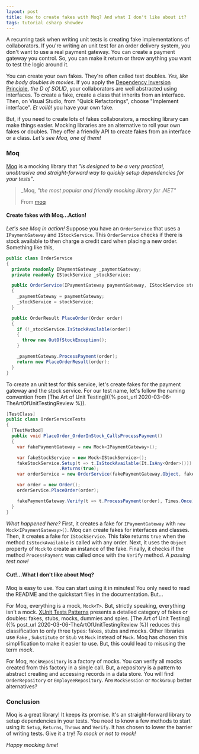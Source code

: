 ```yaml
---
layout: post
title: How to create fakes with Moq? And what I don't like about it?
tags: tutorial csharp showdev
---
```


A recurring task when writing unit tests is creating fake implementations of collaborators. If you're writing an unit test for an order delivery system, you don't want to use a real payment gateway. You can create a payment gateway you control. So, you can make it return or throw anything you want to test the logic around it.

You can create your own fakes. They're often called test doubles. _Yes, like the body doubles in movies_. If you apply the [Dependency Inversion Principle]( https://en.wikipedia.org/wiki/Dependency_inversion_principle ), _the D of SOLID_, your collaborators are well abstracted using interfaces. To create a fake, create a class that inherits from an interface. Then, on Visual Studio, from "Quick Refactorings", choose "Implement interface". _Et voilà!_ you have your own fake.

But, if you need to create lots of fakes collaborators, a mocking library can make things easier. Mocking libraries are an alternative to roll your own fakes or doubles. They offer a friendly API to create fakes from an interface or a class. _Let's see Moq, one of them!_

### Moq

[Moq](https://github.com/Moq/moq4) is a mocking library that _"is designed to be a very practical, unobtrusive and straight-forward way to quickly setup dependencies for your tests"_.

> _Moq, _"the most popular and friendly mocking library for .NET"_
>
> From [moq](https://github.com/Moq/moq4#moq)

#### Create fakes with Moq...Action!

_Let's see Moq in action!_ Suppose you have an `OrderService` that uses a `IPaymentGateway` and  `IStockService`.  This `OrderService` checks if there is stock available to then charge a credit card when placing a new order. Something like this, 

```csharp
public class OrderService 
{
  private readonly IPaymentGateway _paymentGateway;
  private readonly IStockService _stockService;

  public OrderService(IPaymentGateway paymentGateway, IStockService stockService)
  {
    _paymentGateway = paymentGateway;
    _stockService = stockService;
  }

  public OrderResult PlaceOrder(Order order)
  {
    if (!_stockService.IsStockAvailable(order))
    {
      throw new OutOfStockException();
    }

    _paymentGateway.ProcessPayment(order);
    return new PlaceOrderResult(order);
  }
}
```

To create an unit test for this service, let's create fakes for the payment gateway and the stock service. For our test name, let's follow the naming convention from [The Art of Unit Testing]({% post_url 2020-03-06-TheArtOfUnitTestingReview %}).

```csharp
[TestClass]
public class OrderServiceTests
{
  [TestMethod]
  public void PlaceOrder_OrderInStock_CallsProcessPayment()
  {
    var fakePaymentGateway = new Mock<IPaymentGateway>();

    var fakeStockService = new Mock<IStockService>();
    fakeStockService.Setup(t => t.IsStockAvailable(It.IsAny<Order>()))
                    .Returns(true);
    var orderService = new OrderService(fakePaymentGateway.Object, fakeStockService.Object);

    var order = new Order();
    orderService.PlaceOrder(order);

    fakePaymentGateway.Verify(t => t.ProcessPayment(order), Times.Once);
  }
}
```

_What happened here?_ First, it creates a fake for `IPaymentGateway` with `new Mock<IPaymentGateway>()`. Moq can create fakes for interfaces and classes. Then, it creates a fake for `IStockService`. This fake returns `true` when the method `IsStockAvailable` is called with any order. Next, it uses the `Object` property of `Mock` to create an instance of the fake. Finally, it checks if the method `ProcessPayment` was called once with the `Verify` method. _A passing test now!_

#### Cut!...What I don't like about Moq?

Moq is easy to use. You can start using it in minutes! You only need to read the README and the quickstart files in the documentation. But...

For Moq, everything is a mock, `Mock<T>`. But, strictly speaking, everything isn't a mock. [XUnit Tests Patterns](http://xunitpatterns.com/Mocks,%20Fakes,%20Stubs%20and%20Dummies.html) presents a detailed category of fakes or doubles: fakes, stubs, mocks, dummies and spies. [The Art of Unit Testing]({% post_url 2020-03-06-TheArtOfUnitTestingReview %}) reduces this classification to only three types: fakes, stubs and mocks. Other libraries use `Fake` , `Substitute` or `Stub` vs `Mock` instead of `Mock`. Moq has chosen this simplification to make it easier to use. But, this could lead to misusing the term _mock_.

For Moq, `MockRepository` is a factory of mocks. You can verify all mocks created from this factory in a single call. But, a repository is a pattern to abstract creating and accessing records in a data store. You will find `OrderRepository` or `EmployeeRepository`. Are `MockSession` or `MockGroup` better alternatives?

### Conclusion

Moq is a great library! It keeps its promise. It's an straight-forward library to setup dependencies in your tests. You need to know a few methods to start using it: `Setup`, `Returns`, `Throws` and `Verify`. It has chosen to lower the barrier of writing tests. Give it a try! _To mock or not to mock!_

_Happy mocking time!_
